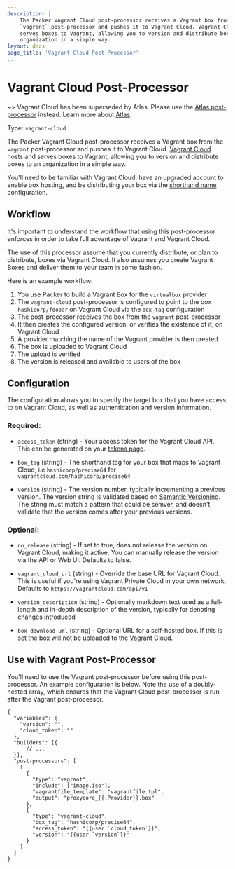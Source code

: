 ```yaml
---
description: |
    The Packer Vagrant Cloud post-processor receives a Vagrant box from the
    `vagrant` post-processor and pushes it to Vagrant Cloud. Vagrant Cloud hosts and
    serves boxes to Vagrant, allowing you to version and distribute boxes to an
    organization in a simple way.
layout: docs
page_title: 'Vagrant Cloud Post-Processor'
...
```


# Vagrant Cloud Post-Processor

\~&gt; Vagrant Cloud has been superseded by Atlas. Please use the [Atlas
post-processor](/docs/post-processors/atlas.html) instead. Learn more about
[Atlas](https://atlas.hashicorp.com/).

Type: `vagrant-cloud`

The Packer Vagrant Cloud post-processor receives a Vagrant box from the
`vagrant` post-processor and pushes it to Vagrant Cloud. [Vagrant
Cloud](https://vagrantcloud.com) hosts and serves boxes to Vagrant, allowing you
to version and distribute boxes to an organization in a simple way.

You'll need to be familiar with Vagrant Cloud, have an upgraded account to
enable box hosting, and be distributing your box via the [shorthand
name](http://docs.vagrantup.com/v2/cli/box.html) configuration.

## Workflow

It's important to understand the workflow that using this post-processor
enforces in order to take full advantage of Vagrant and Vagrant Cloud.

The use of this processor assume that you currently distribute, or plan to
distribute, boxes via Vagrant Cloud. It also assumes you create Vagrant Boxes
and deliver them to your team in some fashion.

Here is an example workflow:

1. You use Packer to build a Vagrant Box for the `virtualbox` provider
2. The `vagrant-cloud` post-processor is configured to point to the box
  `hashicorp/foobar` on Vagrant Cloud via the `box_tag` configuration
3. The post-processor receives the box from the `vagrant` post-processor
4. It then creates the configured version, or verifies the existence of it, on
  Vagrant Cloud
5. A provider matching the name of the Vagrant provider is then created
6. The box is uploaded to Vagrant Cloud
7. The upload is verified
8. The version is released and available to users of the box

## Configuration

The configuration allows you to specify the target box that you have access to
on Vagrant Cloud, as well as authentication and version information.

### Required:

- `access_token` (string) - Your access token for the Vagrant Cloud API. This
  can be generated on your [tokens
  page](https://vagrantcloud.com/account/tokens).

- `box_tag` (string) - The shorthand tag for your box that maps to Vagrant
  Cloud, i.e `hashicorp/precise64` for `vagrantcloud.com/hashicorp/precise64`

- `version` (string) - The version number, typically incrementing a
  previous version. The version string is validated based on [Semantic
  Versioning](http://semver.org/). The string must match a pattern that could be
  semver, and doesn't validate that the version comes after your
  previous versions.

### Optional:

- `no_release` (string) - If set to true, does not release the version on
  Vagrant Cloud, making it active. You can manually release the version via the
  API or Web UI. Defaults to false.

- `vagrant_cloud_url` (string) - Override the base URL for Vagrant Cloud. This
  is useful if you're using Vagrant Private Cloud in your own network. Defaults
  to `https://vagrantcloud.com/api/v1`

- `version_description` (string) - Optionally markdown text used as a
  full-length and in-depth description of the version, typically for denoting
  changes introduced

- `box_download_url` (string) - Optional URL for a self-hosted box. If this is
  set the box will not be uploaded to the Vagrant Cloud.

## Use with Vagrant Post-Processor

You'll need to use the Vagrant post-processor before using this post-processor.
An example configuration is below. Note the use of a doubly-nested array, which
ensures that the Vagrant Cloud post-processor is run after the Vagrant
post-processor.

``` {.javascript}
{
  "variables": {
    "version": "",
    "cloud_token": ""
  },
  "builders": [{
      // ...
  }],
  "post-processors": [
    [
      {
        "type": "vagrant",
        "include": ["image.iso"],
        "vagrantfile_template": "vagrantfile.tpl",
        "output": "proxycore_{{.Provider}}.box"
      },
      {
        "type": "vagrant-cloud",
        "box_tag": "hashicorp/precise64",
        "access_token": "{{user `cloud_token`}}",
        "version": "{{user `version`}}"
      }
    ]
  ]
}
```
